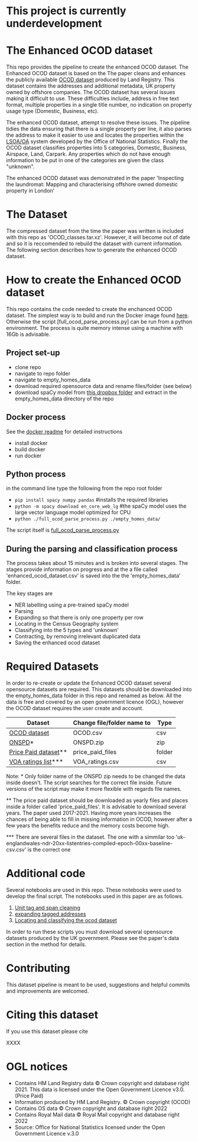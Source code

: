 # This project is currently underdevelopment

# The Enhanced OCOD dataset

This repo provides the pipeline to create the enhanced OCOD dataset. The Enhanced OCOD dataset is based on the The paper cleans and enhances the publicly available [OCOD dataset](https://use-land-property-data.service.gov.uk/datasets/ocod) produced by Land Registry. This dataset contains the addresses and additional metadata, UK property owned by offshore companies. The OCOD dataset has several issues making it difficult to use. These difficulties include, address in free text format, multiple properties in a single title number, no indication on property usage type (Domestic, Business, etc).

The enhanced OCOD dataset, attempt to resolve these issues. The pipeline tidies the data ensuring that there is a single property per line, it also parses the address to make it easier to use and locates the properties within the [LSOA/OA](https://www.ons.gov.uk/methodology/geography/ukgeographies/censusgeography) system developed by the Office of National Statistics. Finally the OCOD dataset classifies properties into 5 categories, Domestic, Business, Airspace, Land, Carpark. Any properties which do not have enough information to be put in one of the categories are given the class "unknown".

The enhanced OCOD dataset was demonstrated in the paper 'Inspecting the laundromat: Mapping and characterising offshore owned domestic property in London'


# The Dataset

The compressed dataset from the time the paper was written is included with this repo as 'OCOD_classes.tar.xz'. However, it will become out of date and so it is reccomended to rebuild the dataset with current information. The following section describes how to generate the enhanced OCOD dataset.

# How to create the Enhanced OCOD dataset
This repo contains the code needed to create the enchanced OCOD dataset. The simplest way is to build and run the Docker image found [here](dockerfile). Otherwise the script [full_ocod_parse_process.py] can be run from a python environment. The process is quite memory intense using a machine with 16Gb is advisable.

## Project set-up

- clone repo
- navigate to repo folder
- navigate to empty_homes_data
- download required opensource data and rename files/folder (see below)
- download spaCy model from [this dropbox folder](https://www.dropbox.com/sh/kom162tjwgo7c2h/AABW0ygE8gtJhgIKhFYtCvWha?dl=0) and extract in the empty_homes_data directory of the repo

## Docker process

See the [docker readme](dockerfile) for detailed instructions

- install docker
- build docker
- run docker

## Python process

in the command line type the following from the repo root folder

- `pip install spacy numpy pandas` #installs the required libraries
- `python -m spacy download en_core_web_lg` #the spaCy model uses the large vector language model optimized for CPU
- `python ./full_ocod_parse_process.py ./empty_homes_data/`

The script itself is [full_ocod_parse_process.py](full_ocod_parse_process.py)

## During the parsing and classification process

The process takes about 15 minutes and is broken into several stages. The stages provide information on progress and at the a file called
'enhanced_ocod_dataset.csv' is saved into the the 'empty_homes_data' folder.

The key stages are

- NER labelling using a pre-trained spaCy model
- Parsing
- Expanding so that there is only one property per row
- Locating in the Census Geography system
- Classifying into the 5 types and 'unknown'
- Contracting, by removing irrelevant duplicated data
- Saving the enhanced ocod dataset


# Required Datasets

In order to re-create or update the Enhanced OCOD dataset several opensource datasets are required. This datasets should be downloaded into the empty_homes_data folder in this repo and renamed as below. All the data is free and covered by an open government licence (OGL), however the OCOD dataset requires the user create and account.

| Dataset                                                                                             | Change file/folder name to | Type   |
|-----------------------------------------------------------------------------------------------------|----------------------------|--------|
| [ OCOD dataset ]( https://use-land-property-data.service.gov.uk/datasets/ocod )                     | OCOD.csv                   | csv    |
| [ONSPD](https://geoportal.statistics.gov.uk/search?q=onspd)\*                                         | ONSPD.zip                  | zip    |
| [Price Paid dataset](https://www.gov.uk/government/statistical-data-sets/price-paid-data-downloads)\*\* | price_paid_files           | folder |
| [VOA ratings list](https://voaratinglists.blob.core.windows.net/html/rlidata.htm)\*\*\*                  | VOA_ratings.csv            | csv    |

Note: 
\* Only folder name of the ONSPD zip needs to be changed the data inside doesn't. The script searches for the correct file inside. 
Future versions of the script may make it more flexible with regards file names.

\*\* The price paid dataset should be downloaded as yearly files and places inside a folder called 'price_paid_files'. It is advisable to download several years. The paper used 2017-2021. Having more years increases the chances of being able to fill in missing information in OCOD, however after a few years the benefits reduce and the memory costs become high.

\*\*\* There are several files in the dataset. The one with a simmilar too 'uk-englandwales-ndr-20xx-listentries-compiled-epoch-00xx-baseline-csv.csv' is the correct one

# Additional code

Several notebooks are used in this repo. These notebooks were used to develop the final script. The notebooks used in this paper are as follows.

1. [Unit tag and span cleaning](unit_tag_and_span_cleaning.ipynb)
2. [expanding tagged addresses](expanding_tagged_addresses.ipynb)
3. [Locating and classifying the ocod dataset](locating_and_classifying_the_ocod_dataset.ipynb)

In order to run these scripts you must download several opensource datasets produced by the UK government.
Please see the paper's data section in the method for details.

# Contributing

This dataset pipeline is meant to be used, suggestions and helpful commits and improvements are welcomed.

# Citing this dataset

If you use this dataset please cite

XXXX

# OGL notices

- Contains HM Land Registry data © Crown copyright and database right 2021. This data is licensed under the Open Government Licence v3.0. (Price Paid)
- Information produced by HM Land Registry. © Crown copyright (OCOD)
- Contains OS data © Crown copyright and database right 2022
- Contains Royal Mail data © Royal Mail copyright and database right 2022
- Source: Office for National Statistics licensed under the Open Government Licence v.3.0

